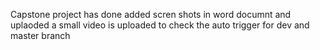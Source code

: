 Capstone project has done added scren shots in word documnt and uplaoded
a small video is uploaded to check the auto trigger for dev and master branch
